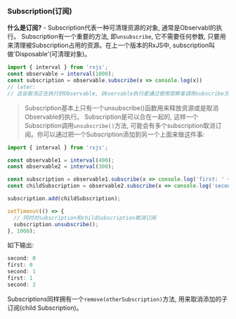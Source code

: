 ### Subscription(订阅)
**什么是订阅?** - Subscription代表一种可清理资源的对象, 通常是Observabl的执行。 Subscription有一个重要的方法, 即`unsubscribe`, 它不需要任何参数, 只要用来清理被Subscription占用的资源。在上一个版本的RxJS中, subscription叫做'Disposable'(可清理对象)。
``` js
import { interval } from 'rxjs';
const observable = interval(1000);
const subscription = observable.subscribe(x => console.log(x))
// later: 
// 这会取消正在执行的Observable, Observable执行是通过使用观察者调用subscribe方法启动的。
```
> Subscription基本上只有一个unsubscribe()函数用来释放资源或是取消Observable的执行。
Subscription是可以合在一起的, 这样一个Subscription调用`unsubscribe()`方法, 可能会有多个subscription取消订阅。你可以通过把一个Subscription添加到另一个上面来做这件事:
```js
import { interval } from 'rxjs';

const observable1 = interval(400);
const observable2 = interval(300);

const subscription = observable1.subscribe(x => console.log('first: ' + x));
const childSubscription = observable2.subscribe(x => console.log('second: ' + x));

subscription.add(childSubscription);

setTimeout(() => {
  // 同时对subscription和childSubscription取消订阅
  subscription.unsubscribe();
}, 1000);
```
如下输出:
```js
second: 0
first: 0
second: 1
first: 1
second: 2
```
Subscriptions同样拥有一个`remove(otherSubscription)`方法, 用来取消添加的子订阅(child Subscription)。